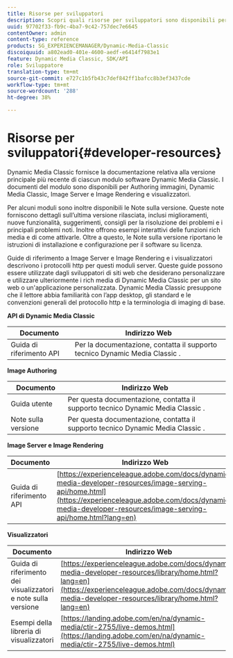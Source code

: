 ```yaml
---
title: Risorse per sviluppatori
description: Scopri quali risorse per sviluppatori sono disponibili per Dynamic Media.
uuid: 97702f33-fb9c-4ba7-9c42-757dec7e6645
contentOwner: admin
content-type: reference
products: SG_EXPERIENCEMANAGER/Dynamic-Media-Classic
discoiquuid: a802ead0-401e-4600-aedf-e6414f7983e1
feature: Dynamic Media Classic, SDK/API
role: Sviluppatore
translation-type: tm+mt
source-git-commit: e727c1b5fb43c7def842ff1bafcc8b3ef3437cde
workflow-type: tm+mt
source-wordcount: '288'
ht-degree: 38%

---
```



# Risorse per sviluppatori{#developer-resources}

Dynamic Media Classic fornisce la documentazione relativa alla versione principale più recente di ciascun modulo software Dynamic Media Classic. I documenti del modulo sono disponibili per Authoring immagini, Dynamic Media Classic, Image Server e Image Rendering e visualizzatori.

Per alcuni moduli sono inoltre disponibili le Note sulla versione. Queste note forniscono dettagli sull’ultima versione rilasciata, inclusi miglioramenti, nuove funzionalità, suggerimenti, consigli per la risoluzione dei problemi e i principali problemi noti. Inoltre offrono esempi interattivi delle funzioni rich media e di come attivarle. Oltre a questo, le Note sulla versione riportano le istruzioni di installazione e configurazione per il software su licenza.

Guide di riferimento a Image Server e Image Rendering e i visualizzatori descrivono i protocolli http per questi moduli server. Queste guide possono essere utilizzate dagli sviluppatori di siti web che desiderano personalizzare e utilizzare ulteriormente i rich media di Dynamic Media Classic per un sito web o un&#39;applicazione personalizzata. Dynamic Media Classic presuppone che il lettore abbia familiarità con l’app desktop, gli standard e le convenzioni generali del protocollo http e la terminologia di imaging di base.


**API di Dynamic Media Classic**

| Documento | Indirizzo Web |
|--- |--- |
| Guida di riferimento API | Per la documentazione, contatta il supporto tecnico Dynamic Media Classic . |

**Image Authoring**

| Documento | Indirizzo Web |
|--- |--- |
| Guida utente | Per questa documentazione, contatta il supporto tecnico Dynamic Media Classic . |
| Note sulla versione | Per questa documentazione, contatta il supporto tecnico Dynamic Media Classic . |

**Image Server e Image Rendering**

| Documento | Indirizzo Web |
|--- |--- |
| Guida di riferimento API | [https://experienceleague.adobe.com/docs/dynamic-media-developer-resources/image-serving-api/home.html](https://experienceleague.adobe.com/docs/dynamic-media-developer-resources/image-serving-api/home.html?lang=en) |

**Visualizzatori**

| Documento | Indirizzo Web |
|--- |--- |
| Guida di riferimento dei visualizzatori e note sulla versione | [https://experienceleague.adobe.com/docs/dynamic-media-developer-resources/library/home.html?lang=en](https://experienceleague.adobe.com/docs/dynamic-media-developer-resources/library/home.html?lang=en) |
| Esempi della libreria di visualizzatori | [https://landing.adobe.com/en/na/dynamic-media/ctir-2755/live-demos.html](https://landing.adobe.com/en/na/dynamic-media/ctir-2755/live-demos.html) |


<!-- 

**Web-to-Print**

|Document|Web address|
|--- |--- |
|Reference Guide|[https://www.adobe.com/go/learn_s7_webtoprint_en](https://www.adobe.com/go/learn_s7_webtoprint_en)| 

-->
